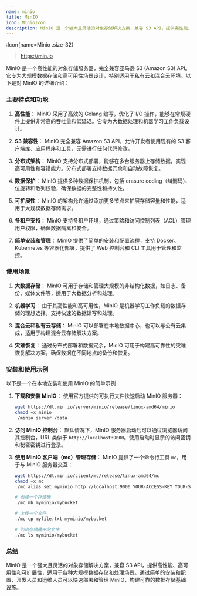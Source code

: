 ```yaml
---
name: minio
title: MinIO
icon: MinioIcon
description: MinIO 是一个强大且灵活的对象存储解决方案，兼容 S3 API，提供高性能、高可用性和可扩展性，适用于各种大规模数据存储和处理场景。通过简单的安装和配置，开发人员和运维人员可以快速部署和管理 MinIO，构建可靠的数据存储基础设施。
---
```



:Icon{name=Minio .size-32}

> https://min.io

MinIO 是一个高性能的对象存储服务器，完全兼容亚马逊 S3 (Amazon S3) API。它专为大规模数据存储和高可用性场景设计，特别适用于私有云和混合云环境。以下是对 MinIO 的详细介绍：

### 主要特点和功能

1. **高性能**：
   MinIO 采用了高效的 Golang 编写，优化了 I/O 操作，能够在常规硬件上提供非常高的吞吐量和低延迟。它专为大数据处理和机器学习工作负载设计。

2. **S3 兼容性**：
   MinIO 完全兼容 Amazon S3 API，允许开发者使用现有的 S3 客户端库、应用程序和工具，无需进行任何代码修改。

3. **分布式架构**：
   MinIO 支持分布式部署，能够在多台服务器上存储数据，实现高可用性和容错能力。分布式部署支持数据冗余和自动故障恢复。

4. **数据保护**：
   MinIO 提供多种数据保护机制，包括 erasure coding（纠删码）、位旋转和散列校验，确保数据的完整性和持久性。

5. **可扩展性**：
   MinIO 的架构允许通过添加更多节点来扩展存储容量和性能，适用于大规模数据存储需求。

6. **多租户支持**：
   MinIO 支持多租户环境，通过策略和访问控制列表（ACL）管理用户权限，确保数据隔离和安全。

7. **简单安装和管理**：
   MinIO 提供了简单的安装和配置流程，支持 Docker、Kubernetes 等容器化部署，提供了 Web 控制台和 CLI 工具用于管理和监控。

### 使用场景

1. **大数据存储**：
   MinIO 可用于存储和管理大规模的非结构化数据，如日志、备份、媒体文件等，适用于大数据分析和处理。

2. **机器学习**：
   由于其高性能和高可用性，MinIO 是机器学习工作负载的数据存储的理想选择，支持快速的数据读写和处理。

3. **混合云和私有云存储**：
   MinIO 可以部署在本地数据中心，也可以与公有云集成，适用于构建混合云存储解决方案。

4. **灾难恢复**：
   通过分布式部署和数据冗余，MinIO 可用于构建高可靠性的灾难恢复解决方案，确保数据在不同地点的备份和恢复。

### 安装和使用示例

以下是一个在本地安装和使用 MinIO 的简单示例：

1. **下载和安装 MinIO**：
   使用官方提供的可执行文件快速启动 MinIO 服务器：
   ```bash
   wget https://dl.min.io/server/minio/release/linux-amd64/minio
   chmod +x minio
   ./minio server /data
   ```

2. **访问 MinIO 控制台**：
   默认情况下，MinIO 服务器启动后可以通过浏览器访问其控制台，URL 类似于 `http://localhost:9000`。使用启动时显示的访问密钥和秘密密钥进行登录。

3. **使用 MinIO 客户端（mc）管理存储**：
   MinIO 提供了一个命令行工具 `mc`，用于与 MinIO 服务器交互：
   ```bash
   wget https://dl.min.io/client/mc/release/linux-amd64/mc
   chmod +x mc
   ./mc alias set myminio http://localhost:9000 YOUR-ACCESS-KEY YOUR-SECRET-KEY

   # 创建一个存储桶
   ./mc mb myminio/mybucket

   # 上传一个文件
   ./mc cp myfile.txt myminio/mybucket

   # 列出存储桶中的文件
   ./mc ls myminio/mybucket
   ```

### 总结

MinIO 是一个强大且灵活的对象存储解决方案，兼容 S3 API，提供高性能、高可用性和可扩展性，适用于各种大规模数据存储和处理场景。通过简单的安装和配置，开发人员和运维人员可以快速部署和管理 MinIO，构建可靠的数据存储基础设施。